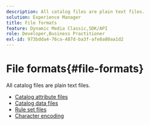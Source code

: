 ```yaml
---
description: All catalog files are plain text files.
solution: Experience Manager
title: File formats
feature: Dynamic Media Classic,SDK/API
role: Developer,Business Practitioner
exl-id: 973bdda4-76ca-487d-ba3f-afe8a80aa1d2
---
```

# File formats{#file-formats}

All catalog files are plain text files.

* [Catalog attribute files](r-catalog-attribute-files.md)
* [Catalog data files](r-catalog-data-files.md)
* [Rule set files](r-rule-set-files.md)
* [Character encoding](r-is-cat-character-encoding.md)
